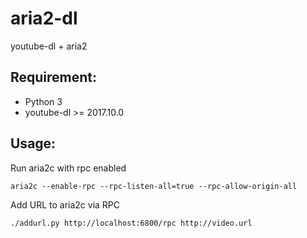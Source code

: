 # aria2-dl
youtube-dl + aria2

## Requirement: 

- Python 3
- youtube-dl >= 2017.10.0


## Usage: 

Run aria2c with rpc enabled

``` aria2c --enable-rpc --rpc-listen-all=true --rpc-allow-origin-all ```

Add URL to aria2c via RPC

```./addurl.py http://localhost:6800/rpc http://video.url ```

